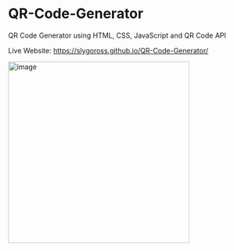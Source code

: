 # QR-Code-Generator
QR Code Generator using HTML, CSS, JavaScript and QR Code API

Live Website: https://slygoross.github.io/QR-Code-Generator/

<img width="370" alt="image" src="https://github.com/Slygoross/QR-Code-Generator/assets/117942641/950da36d-cb0a-4acd-9203-d1f8804a6cb6">


